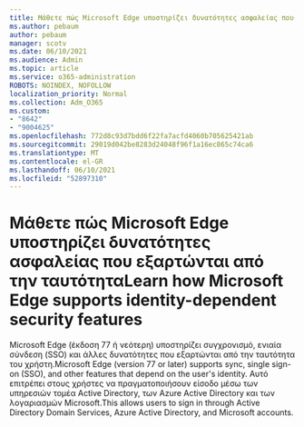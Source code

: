 ```yaml
---
title: Μάθετε πώς Microsoft Edge υποστηρίζει δυνατότητες ασφαλείας που εξαρτώνται από την ταυτότητα
ms.author: pebaum
author: pebaum
manager: scotv
ms.date: 06/10/2021
ms.audience: Admin
ms.topic: article
ms.service: o365-administration
ROBOTS: NOINDEX, NOFOLLOW
localization_priority: Normal
ms.collection: Adm_O365
ms.custom:
- "8642"
- "9004625"
ms.openlocfilehash: 772d8c93d7bdd6f22fa7acfd4060b705625421ab
ms.sourcegitcommit: 29019d042be8283d24048f96f1a16ec865c74ca6
ms.translationtype: MT
ms.contentlocale: el-GR
ms.lasthandoff: 06/10/2021
ms.locfileid: "52897310"
---
```

# <a name="learn-how-microsoft-edge-supports-identity-dependent-security-features"></a><span data-ttu-id="abb8d-102">Μάθετε πώς Microsoft Edge υποστηρίζει δυνατότητες ασφαλείας που εξαρτώνται από την ταυτότητα</span><span class="sxs-lookup"><span data-stu-id="abb8d-102">Learn how Microsoft Edge supports identity-dependent security features</span></span>

<span data-ttu-id="abb8d-103">Microsoft Edge (έκδοση 77 ή νεότερη) υποστηρίζει συγχρονισμό, ενιαία σύνδεση (SSO) και άλλες δυνατότητες που εξαρτώνται από την ταυτότητα του χρήστη.</span><span class="sxs-lookup"><span data-stu-id="abb8d-103">Microsoft Edge (version 77 or later) supports sync, single sign-on (SSO), and other features that depend on the user's identity.</span></span> <span data-ttu-id="abb8d-104">Αυτό επιτρέπει στους χρήστες να πραγματοποιήσουν είσοδο μέσω των υπηρεσιών τομέα Active Directory, των Azure Active Directory και των λογαριασμών Microsoft.</span><span class="sxs-lookup"><span data-stu-id="abb8d-104">This allows users to sign in through Active Directory Domain Services, Azure Active Directory, and Microsoft accounts.</span></span>
